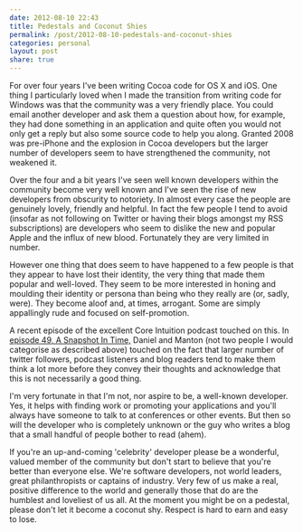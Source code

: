 ```yaml
---
date: 2012-08-10 22:43
title: Pedestals and Coconut Shies
permalink: /post/2012-08-10-pedestals-and-coconut-shies
categories: personal
layout: post
share: true
---
```


For over four years I've been writing Cocoa code for OS X and iOS. One thing I particularly loved when I made the transition from writing code for Windows was that the community was a very friendly place. You could email another developer and ask them a question about how, for example, they had done something in an application and quite often you would not only get a reply but also some source code to help you along. Granted 2008 was pre-iPhone and the explosion in Cocoa developers but the larger number of developers seem to have strengthened the community, not weakened it.

Over the four and a bit years I've seen well known developers within the community become very well known and I've seen the rise of new developers from obscurity to notoriety. In almost every case the people are genuinely lovely, friendly and helpful. In fact the few people I tend to avoid (insofar as not following on Twitter or having their blogs amongst my RSS subscriptions) are developers who seem to dislike the new and popular Apple and the influx of new blood. Fortunately they are very limited in number.

However one thing that does seem to have happened to a few people is that they appear to have lost their identity, the very thing that made them popular and well-loved. They seem to be more interested in honing and moulding their identity or persona than being who they really are (or, sadly, were). They become aloof and, at times, arrogant. Some are simply appallingly rude and focused on self-promotion.

A recent episode of the excellent Core Intuition podcast touched on this. In [episode 49, A Snapshot In Time,](http://www.coreint.org/2012/07/episode-49-a-snapshot-in-time/) Daniel and Manton (not two people I would categorise as described above) touched on the fact that larger number of twitter followers, podcast listeners and blog readers tend to make them think a lot more before they convey their thoughts and acknowledge that this is not necessarily a good thing.

I'm very fortunate in that I'm not, nor aspire to be, a well-known developer. Yes, it helps with finding work or promoting your applications and you'll always have someone to talk to at conferences or other events. But then so will the developer who is completely unknown or the guy who writes a blog that a small handful of people bother to read (ahem).

If you're an up-and-coming 'celebrity' developer please be a wonderful, valued member of the community but don't start to believe that you're better than everyone else. We're software developers, not world leaders, great philanthropists or captains of industry. Very few of us make a real, positive difference to the world and generally those that do are the humblest and loveliest of us all. At the moment you might be on a pedestal, please don't let it become a coconut shy. Respect is hard to earn and easy to lose.
